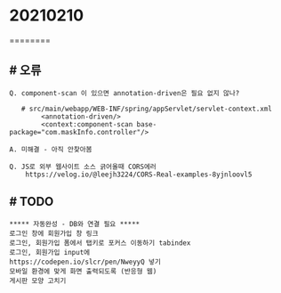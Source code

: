 # 20210210
========

## # 오류
    Q. component-scan 이 있으면 annotation-driven은 필요 없지 않나?

       # src/main/webapp/WEB-INF/spring/appServlet/servlet-context.xml
            <annotation-driven/>
            <context:component-scan base-package="com.maskInfo.controller"/>

    A. 미해결 - 아직 안찾아봄

    Q. JS로 외부 웹사이트 소스 긁어올때 CORS에러
        https://velog.io/@leejh3224/CORS-Real-examples-8yjnloovl5
  
## # TODO
    ***** 자동완성 - DB와 연결 필요 *****
    로그인 창에 회원가입 창 링크
    로그인, 회원가입 폼에서 탭키로 포커스 이동하기 tabindex
    로그인, 회원가입 input에
    https://codepen.io/slcr/pen/NweyyQ 넣기
    모바일 환경에 맞게 화면 출력되도록 (반응형 웹)
    게시판 모양 고치기
